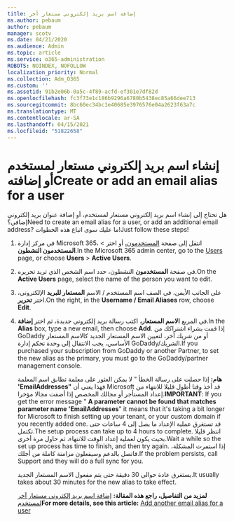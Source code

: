 ```yaml
---
title: إضافة اسم بريد إلكتروني مستعار آخر
ms.author: pebaum
author: pebaum
manager: scotv
ms.date: 04/21/2020
ms.audience: Admin
ms.topic: article
ms.service: o365-administration
ROBOTS: NOINDEX, NOFOLLOW
localization_priority: Normal
ms.collection: Adm_O365
ms.custom: ''
ms.assetid: 91b2e06b-0a5c-4f89-acfd-ef301e7df82d
ms.openlocfilehash: fc3f73e1c186b9296a6780b5438ec85a66dee713
ms.sourcegitcommit: 8bc60ec34bc1e40685e3976576e04a2623f63a7c
ms.translationtype: MT
ms.contentlocale: ar-SA
ms.lasthandoff: 04/15/2021
ms.locfileid: "51822658"
---
```

# <a name="create-or-add-an-email-alias-for-a-user"></a><span data-ttu-id="7edec-102">إنشاء اسم بريد إلكتروني مستعار لمستخدم أو إضافته</span><span class="sxs-lookup"><span data-stu-id="7edec-102">Create or add an email alias for a user</span></span>

<span data-ttu-id="7edec-103">هل تحتاج إلى إنشاء اسم بريد إلكتروني مستعار لمستخدم، أو إضافة عنوان بريد إلكتروني إضافي؟</span><span class="sxs-lookup"><span data-stu-id="7edec-103">Need to create an email alias for a user, or add an additional email address?</span></span> <span data-ttu-id="7edec-104">ما عليك سوى اتباع هذه الخطوات!</span><span class="sxs-lookup"><span data-stu-id="7edec-104">Just follow these steps!</span></span>
  
1. <span data-ttu-id="7edec-105">في مركز إدارة Microsoft 365، انتقل إلى صفحة [المستخدمون،](https://go.microsoft.com/fwlink/p/?linkid=834822) أو اختر   >  **المستخدمون النشطون**.</span><span class="sxs-lookup"><span data-stu-id="7edec-105">In the Microsoft 365 admin center, go to the [Users](https://go.microsoft.com/fwlink/p/?linkid=834822) page, or choose **Users** > **Active Users**.</span></span>
    
2. <span data-ttu-id="7edec-106">في صفحة **المستخدمون** النشطون، حدد اسم الشخص الذي تريد تحريره.</span><span class="sxs-lookup"><span data-stu-id="7edec-106">On the **Active Users** page, select the name of the person you want to edit.</span></span> 
    
3. <span data-ttu-id="7edec-107">على الجانب الأيمن، في الصف اسم المستخدم / الاسم **المستعار للبريد** الإلكتروني، اختر **تحرير**.</span><span class="sxs-lookup"><span data-stu-id="7edec-107">On the right, in the **Username / Email Aliases** row, choose **Edit**.</span></span>
    
4. <span data-ttu-id="7edec-108">في المربع **الاسم المستعار،** اكتب رسالة بريد إلكتروني جديدة، ثم اختر **إضافة**.</span><span class="sxs-lookup"><span data-stu-id="7edec-108">In the **Alias** box, type a new email, then choose **Add**.</span></span> <span data-ttu-id="7edec-109">إذا قمت بشراء اشتراكك من GoDaddy أو من شريك آخر، لتعيين الاسم المستعار الجديد كالاسم المستعار الأساسي، يجب الانتقال إلى وحدة تحكم إدارة GoDaddy/الشريك.</span><span class="sxs-lookup"><span data-stu-id="7edec-109">If you purchased your subscription from GoDaddy or another Partner, to set the new alias as the primary, you must go to the GoDaddy/partner management console.</span></span> 
    
    <span data-ttu-id="7edec-110">**هام:** إذا حصلت على رسالة الخطأ " لا يمكن العثور على معلمة تطابق اسم المعلمة **'EmailAddresses"** فهذا يعني أن Microsoft قد أخذ وقتا أطول قليلا للانتهاء من إعداد المستأجر أو مجالك المخصص إذا أضفت مجالا مؤخرا.</span><span class="sxs-lookup"><span data-stu-id="7edec-110">**IMPORTANT**: If you get the error message " **A parameter cannot be found that matches parameter name 'EmailAddresses**" it means that it's taking a bit longer for Microsoft to finish setting up your tenant, or your custom domain if you recently added one.</span></span> <span data-ttu-id="7edec-111">قد تستغرق عملية الإعداد ما يصل إلى 4 ساعات حتى تكتمل.</span><span class="sxs-lookup"><span data-stu-id="7edec-111">The setup process can take up to 4 hours to complete.</span></span> <span data-ttu-id="7edec-112">انتظر قليلا بحيث يكون لعملية إعداد الوقت للانتهاء، ثم حاول مرة أخرى.</span><span class="sxs-lookup"><span data-stu-id="7edec-112">Wait a while so the set up process has time to finish, and then try again.</span></span> <span data-ttu-id="7edec-113">إذا استمرت المشكلة، فاتصل بالدعم وسيفعلون مزامنة كاملة من أجلك.</span><span class="sxs-lookup"><span data-stu-id="7edec-113">If the problem persists, call Support and they will do a full sync for you.</span></span>
    
    <span data-ttu-id="7edec-114">يستغرق عادة حوالي 30 دقيقة حتى يتم مفعول الاسم المستعار الجديد.</span><span class="sxs-lookup"><span data-stu-id="7edec-114">It usually takes about 30 minutes for the new alias to take effect.</span></span>
    
    <span data-ttu-id="7edec-115">**لمزيد من التفاصيل، راجع هذه المقالة:** [إضافة اسم بريد إلكتروني مستعار آخر لمستخدم](https://docs.microsoft.com/microsoft-365/admin/email/add-another-email-alias-for-a-user)</span><span class="sxs-lookup"><span data-stu-id="7edec-115">**For more details, see this article:** [Add another email alias for a user](https://docs.microsoft.com/microsoft-365/admin/email/add-another-email-alias-for-a-user)</span></span>
    

